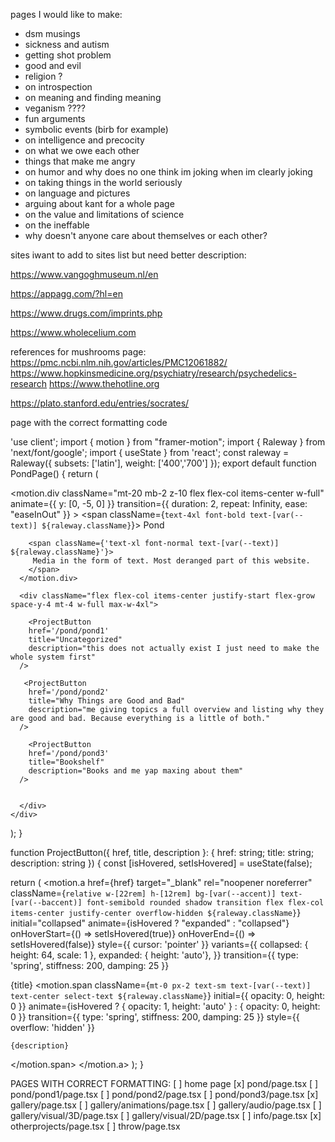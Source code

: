 pages I would like to make:

- dsm musings 
- sickness and autism 
- getting shot problem 
- good and evil 
- religion ?
- on introspection
- on meaning and finding meaning 
- veganism ????
- fun arguments 
- symbolic events (birb for example)
- on intelligence and precocity 
- on what we owe each other 
- things that make me angry 
- on humor and why does no one think im joking when im clearly joking
- on taking things in the world seriously 
- on language and pictures 
- arguing about kant for a whole page 
- on the value and limitations of science 
- on the ineffable
- why doesn't anyone care about themselves or each other?




sites iwant to add to sites list but need better description:

https://www.vangoghmuseum.nl/en

https://appagg.com/?hl=en

https://www.drugs.com/imprints.php

https://www.wholecelium.com

references for mushrooms page:
https://pmc.ncbi.nlm.nih.gov/articles/PMC12061882/
https://www.hopkinsmedicine.org/psychiatry/research/psychedelics-research
https://www.thehotline.org

https://plato.stanford.edu/entries/socrates/

page with the correct formatting code 

'use client';
import { motion } from "framer-motion";
import { Raleway } from 'next/font/google';
import { useState } from 'react';
const raleway = Raleway({ subsets: ['latin'], weight: ['400','700'] });
export default function PondPage() {
  return (
    <div
      className="min-h-screen bg-[var(--background)] p-6 flex flex-col items-center"
    >
    <motion.div
  className="mt-20 mb-2 z-10 flex flex-col items-center w-full"
        animate={{ y: [0, -5, 0] }}
        transition={{ duration: 2, repeat: Infinity, ease: "easeInOut" }}
      >
        <span className={`text-4xl font-bold text-[var(--text)] ${raleway.className}`}>
          Pond
        </span>

        <span className={'text-xl font-normal text-[var(--text)] ${raleway.className}'}>
         Media in the form of text. Most deranged part of this website. 
        </span>
      </motion.div>

      <div className="flex flex-col items-center justify-start flex-grow space-y-4 mt-4 w-full max-w-4xl">

        <ProjectButton
        href='/pond/pond1'
        title="Uncategorized"
        description="this does not actually exist I just need to make the whole system first"
      />

       <ProjectButton
        href='/pond/pond2'
        title="Why Things are Good and Bad"
        description="me giving topics a full overview and listing why they are good and bad. Because everything is a little of both."
      />

        <ProjectButton
        href='/pond/pond3'
        title="Bookshelf"
        description="Books and me yap maxing about them"
      />


      </div>
    </div>
  );
}

function ProjectButton({ href, title, description }: { href: string; title: string; description: string }) {
  const [isHovered, setIsHovered] = useState(false);

  return (
   <motion.a
  href={href}
  target="_blank"
  rel="noopener noreferrer"
  className={`relative w-[22rem] h-[12rem] bg-[var(--accent)] text-[var(--baccent)] font-semibold rounded shadow transition flex flex-col items-center justify-center overflow-hidden ${raleway.className}`}
  initial="collapsed"
  animate={isHovered ? "expanded" : "collapsed"}
  onHoverStart={() => setIsHovered(true)}
  onHoverEnd={() => setIsHovered(false)}
  style={{ cursor: 'pointer' }}
  variants={{
    collapsed: { height: 64, scale: 1 },
    expanded: { height: 'auto'},
  }}
  transition={{ type: 'spring', stiffness: 200, damping: 25 }}
>
<span className="z-10 text-center text-[clamp(0.8rem,1.5vw,1.2rem)]">{title}</span>
  <motion.span
    className={`mt-0 px-2 text-sm text-[var(--text)] text-center select-text ${raleway.className}`}
    initial={{ opacity: 0, height: 0 }}
    animate={isHovered ? { opacity: 1, height: 'auto' } : { opacity: 0, height: 0 }}
    transition={{ type: 'spring', stiffness: 200, damping: 25 }}
    style={{ overflow: 'hidden' }}
  >
    {description}
  </motion.span>
</motion.a>
  );
}

PAGES WITH CORRECT FORMATTING:
[ ] home page
[x] pond/page.tsx
[ ] pond/pond1/page.tsx
[ ] pond/pond2/page.tsx
[ ] pond/pond3/page.tsx
[x] gallery/page.tsx
[ ] gallery/animations/page.tsx
[ ] gallery/audio/page.tsx
[ ] gallery/visual/3D/page.tsx
[ ] gallery/visual/2D/page.tsx
[ ] info/page.tsx
[x] otherprojects/page.tsx
[ ] throw/page.tsx
